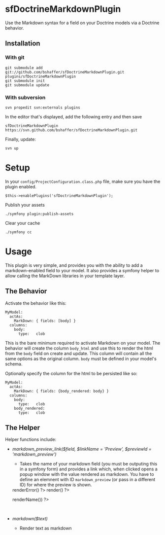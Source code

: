 sfDoctrineMarkdownPlugin
==============

Use the Markdown syntax for a field on your Doctrine models via a Doctrine behavior.

Installation
------------

### With git

    git submodule add git://github.com/bshaffer/sfDoctrineMarkdownPlugin.git plugins/sfDoctrineMarkdownPlugin
    git submodule init
    git submodule update

### With subversion

    svn propedit svn:externals plugins

In the editor that's displayed, add the following entry and then save

    sfDoctrineMarkdownPlugin https://svn.github.com/bshaffer/sfDoctrineMarkdownPlugin.git

Finally, update:

    svn up

# Setup

In your `config/ProjectConfiguration.class.php` file, make sure you have
the plugin enabled.

    $this->enablePlugins('sfDoctrineMarkdownPlugin');
    
Publish your assets

    ./symfony plugin:publish-assets

Clear your cache

    ./symfony cc

# Usage

This plugin is very simple, and provides you with the ability to add a markdown-enabled
field to your model. It also provides a symfony helper to allow calling the MarkDown libraries
in your template layer.

## The Behavior 

Activate the behavior like this:

    MyModel:
      actAs:
        MarkDown: { fields: [body] }
      columns:
        body:
          type:   clob
   
This is the bare minimum required to activate Markdown on your model.  The behavior will create
the column `body_html` and use this to render the html from the `body` field on create and
update.  This column will contain all the same options as the original column.  `body` must
be defined in your model's schema.

Optionally specify the column for the html to be persisted like so:

    MyModel:
      actAs:
        MarkDown: { fields: {body_rendered: body} }
      columns:
        body:
          type:   clob
        body_rendered:
          type:   clob
 
## The Helper 

Helper functions include:

 * _markdown_preview_link($field, $linkName = 'Preview', $previewId = 'markdown_preview')_
    - Takes the name of your markdown field (you must be outputing this in a symfony form)
    and provides a link which, when clicked opens a popup window with the value rendered as markdown.
    You have to define an elemnent with ID `markdown_preview` (or pass in a different ID) for
    where the preview is shown.


    <div id="markdown-tab" class="markdown">
        <?php echo $form['body_markdown']->renderError() ?>
        <?php echo $form['body_markdown']->render() ?>
        <p><?php echo markdown_preview_link($form['body_markdown']->renderName()) ?></p>
        <div id="markdown_preview">&nbsp;</div>
    </div>

 * _markdown($text)_
    - Render text as markdown
